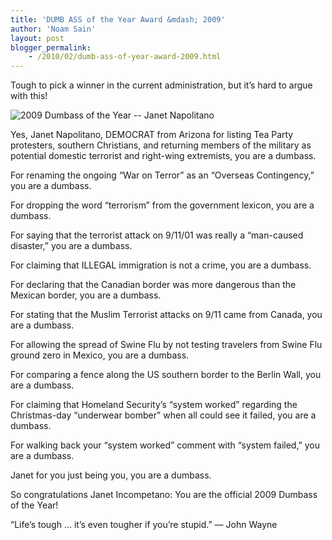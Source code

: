 ```yaml
---
title: 'DUMB ASS of the Year Award &mdash; 2009'
author: 'Noam Sain'
layout: post
blogger_permalink:
    - /2010/02/dumb-ass-of-year-award-2009.html
---
```


Tough to pick a winner in the current administration, but it’s hard to argue with this!  
  
![2009 Dumbass of the Year -- Janet Napolitano](http://1.bp.blogspot.com/_8aN4krk1nsk/S3VWrd4I9VI/AAAAAAAAAYs/Fc6Qahn8vUQ/s400/image001.jpg)

Yes, Janet Napolitano, DEMOCRAT from Arizona for listing Tea Party protesters, southern Christians, and returning members of the military as potential domestic terrorist and right-wing extremists, you are a dumbass.

For renaming the ongoing “War on Terror” as an “Overseas Contingency,” you are a dumbass.

For dropping the word “terrorism” from the government lexicon, you are a dumbass.

For saying that the terrorist attack on 9/11/01 was really a “man-caused disaster,” you are a dumbass.

For claiming that ILLEGAL immigration is not a crime, you are a dumbass.

For declaring that the Canadian border was more dangerous than the Mexican border, you are a dumbass.

For stating that the Muslim Terrorist attacks on 9/11 came from Canada, you are a dumbass.

For allowing the spread of Swine Flu by not testing travelers from Swine Flu ground zero in Mexico, you are a dumbass.

For comparing a fence along the US southern border to the Berlin Wall, you are a dumbass.

For claiming that Homeland Security’s “system worked” regarding the Christmas-day “underwear bomber” when all could see it failed, you are a dumbass.

For walking back your “system worked” comment with “system failed,” you are a dumbass.

Janet for you just being you, you are a dumbass.

So congratulations Janet Incompetano: You are the official 2009 Dumbass of the Year!

“Life’s tough … it’s even tougher if you’re stupid.” — John Wayne